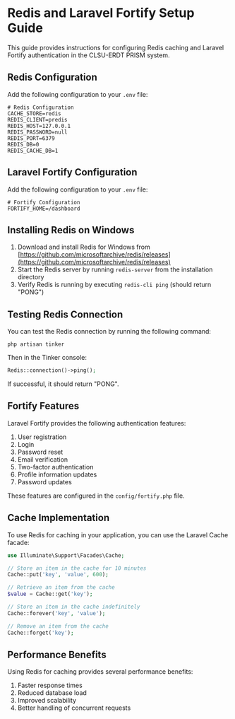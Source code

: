 # Redis and Laravel Fortify Setup Guide

This guide provides instructions for configuring Redis caching and Laravel Fortify authentication in the CLSU-ERDT PRISM system.

## Redis Configuration

Add the following configuration to your `.env` file:

```
# Redis Configuration
CACHE_STORE=redis
REDIS_CLIENT=predis
REDIS_HOST=127.0.0.1
REDIS_PASSWORD=null
REDIS_PORT=6379
REDIS_DB=0
REDIS_CACHE_DB=1
```

## Laravel Fortify Configuration

Add the following configuration to your `.env` file:

```
# Fortify Configuration
FORTIFY_HOME=/dashboard
```

## Installing Redis on Windows

1. Download and install Redis for Windows from [https://github.com/microsoftarchive/redis/releases](https://github.com/microsoftarchive/redis/releases)
2. Start the Redis server by running `redis-server` from the installation directory
3. Verify Redis is running by executing `redis-cli ping` (should return "PONG")

## Testing Redis Connection

You can test the Redis connection by running the following command:

```
php artisan tinker
```

Then in the Tinker console:

```php
Redis::connection()->ping();
```

If successful, it should return "PONG".

## Fortify Features

Laravel Fortify provides the following authentication features:

1. User registration
2. Login
3. Password reset
4. Email verification
5. Two-factor authentication
6. Profile information updates
7. Password updates

These features are configured in the `config/fortify.php` file.

## Cache Implementation

To use Redis for caching in your application, you can use the Laravel Cache facade:

```php
use Illuminate\Support\Facades\Cache;

// Store an item in the cache for 10 minutes
Cache::put('key', 'value', 600);

// Retrieve an item from the cache
$value = Cache::get('key');

// Store an item in the cache indefinitely
Cache::forever('key', 'value');

// Remove an item from the cache
Cache::forget('key');
```

## Performance Benefits

Using Redis for caching provides several performance benefits:

1. Faster response times
2. Reduced database load
3. Improved scalability
4. Better handling of concurrent requests
